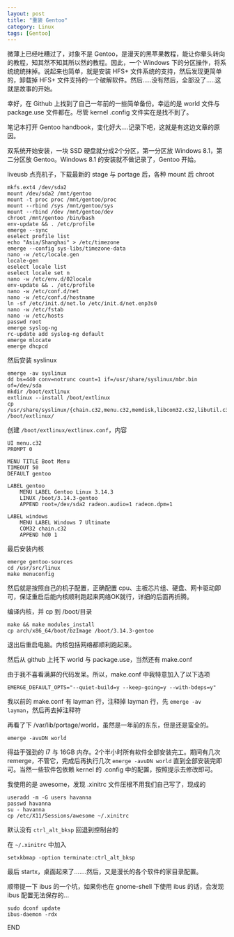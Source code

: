 ```yaml
---
layout: post
title: "重装 Gentoo"
category: Linux
tags: [Gentoo]
---
```


微薄上已经吐糟过了，对象不是 Gentoo，是漫天的黑苹果教程，能让你晕头转向的教程，知其然不知其所以然的教程。因此，一个 Windows 下的分区操作，将系统统统抹掉。说起来也简单，就是安装 HFS+ 文件系统的支持，然后发现更简单的，卸载掉 HFS+ 文件支持的一个破解软件。然后.....没有然后，全部没了.....这就是故事的开始。

幸好，在 Github 上找到了自己一年前的一些简单备份。幸运的是 world 文件与 package.use 文件都在。尽管 kernel .config 文件实在是找不到了。

笔记本打开 Gentoo handbook，变化好大....记录下吧，这就是有这边文章的原因。

<!-- more -->

双系统开始安装，一块 SSD 硬盘就分成2个分区，第一分区放 Windows 8.1，第二分区放 Gentoo。Windows 8.1 的安装就不做记录了，Gentoo 开始。

liveusb 点亮机子，下载最新的 stage 与 portage 后，各种 mount 后 chroot

    mkfs.ext4 /dev/sda2
    mount /dev/sda2 /mnt/gentoo
    mount -t proc proc /mnt/gentoo/proc
    mount --rbind /sys /mnt/gentoo/sys
    mount --rbind /dev /mnt/gentoo/dev
    chroot /mnt/gentoo /bin/bash
    env-update && . /etc/profile
    emerge --sync
    eselect profile list
    echo "Asia/Shanghai" > /etc/timezone
    emerge --config sys-libs/timezone-data
    nano -w /etc/locale.gen
    locale-gen
    eselect locale list
    eselect locale set n
    nano -w /etc/env.d/02locale
    env-update && . /etc/profile
    nano -w /etc/conf.d/net
    nano -w /etc/conf.d/hostname
    ln -sf /etc/init.d/net.lo /etc/init.d/net.enp3s0
    nano -w /etc/fstab
    nano -w /etc/hosts
    passwd root
    emerge syslog-ng
    rc-update add syslog-ng default
    emerge mlocate
    emerge dhcpcd

然后安装 syslinux

    emerge -av syslinux
    dd bs=440 conv=notrunc count=1 if=/usr/share/syslinux/mbr.bin of=/dev/sda
    mkdir /boot/extlinux
    extlinux --install /boot/extlinux
    cp /usr/share/syslinux/{chain.c32,menu.c32,memdisk,libcom32.c32,libutil.c32} /boot/extlinux/

创建 `/boot/extlinux/extlinux.conf`，内容

    UI menu.c32
    PROMPT 0

    MENU TITLE Boot Menu
    TIMEOUT 50
    DEFAULT gentoo

    LABEL gentoo
        MENU LABEL Gentoo Linux 3.14.3
        LINUX /boot/3.14.3-gentoo
        APPEND root=/dev/sda2 radeon.audio=1 radeon.dpm=1

    LABEL windows
        MENU LABEL Windows 7 Ultimate
        COM32 chain.c32
        APPEND hd0 1

最后安装内核

    emerge gentoo-sources
    cd /usr/src/linux
    make menuconfig

然后就是按照自己的机子配置，正确配置 cpu、主板芯片组、硬盘、网卡驱动即可，保证重启后能内核顺利跑起来网络OK就行，详细的后面再折腾。

编译内核，并 cp 到 /boot/目录

    make && make modules_install
    cp arch/x86_64/boot/bzImage /boot/3.14.3-gentoo

退出后重启电脑。内核包括网络都顺利跑起来。

然后从 github 上托下 world 与 package.use，当然还有 make.conf

由于我不喜看满屏的代码发呆。所以，make.conf 中我特意加入了以下选项

    EMERGE_DEFAULT_OPTS="--quiet-build=y --keep-going=y --with-bdeps=y"

我以前的 make.conf 有 layman 行，注释掉 layman 行，先 `emerge -av layman`，然后再去掉注释符

再看了下 /var/lib/portage/world，虽然是一年前的东东，但是还是蛮全的。

    emerge -avuDN world

得益于强劲的 i7 与 16GB 内存。2个半小时所有软件全部安装完工。期间有几次 remerge，不管它，完成后再执行几次 `emerge -avuDN world` 直到全部安装完即可。当然一些软件包依赖 kernel 的 .config 中的配置，按照提示去修改即可。

我使用的是 awesome，发现 .xinitrc 文件压根不用我们自己写了，现成的

    useradd -m -G users havanna
    passwd havanna
    su - havanna
    cp /etc/X11/Sessions/awesome ~/.xinitrc

默认没有 `ctrl_alt_bksp` 回退到控制台的

在 `~/.xinitrc` 中加入

    setxkbmap -option terminate:ctrl_alt_bksp

最后 startx，桌面起来了.......然后，又是漫长的各个软件的家目录配置。

顺带提一下 ibus 的一个坑，如果你也在 gnome-shell 下使用 ibus 的话，会发现 ibus 配置无法保存的...

    sudo dconf update
    ibus-daemon -rdx

END
